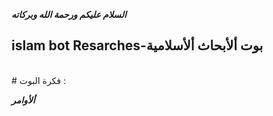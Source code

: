 ***السلام عليكم ورحمة الله وبركاته***<br />
## islam bot Resarches-بوت ألأبحاث ألأسلامية 
<br />
 # فكرة البوت : 
<br />

***ألأوامر***


